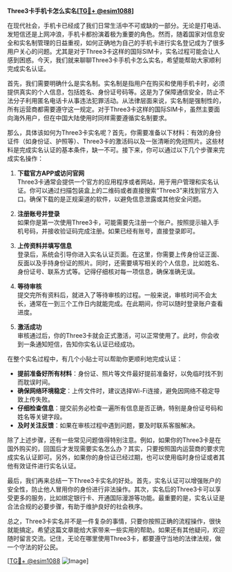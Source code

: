 **Three3卡手机卡怎么实名[[TG💪+ @esim1088](https://t.me/s/esim1088)]**

在现代社会，手机卡已经成了我们日常生活中不可或缺的一部分。无论是打电话、发短信还是上网冲浪，手机卡都扮演着极为重要的角色。然而，随着国家对信息安全和实名制管理的日益重视，如何正确地为自己的手机卡进行实名登记成为了很多用户关心的问题。尤其是对于Three3卡这样的国际SIM卡，实名过程可能会让人感到困惑。今天，我们就来聊聊Three3卡手机卡怎么实名，希望能帮助大家顺利完成实名认证。

首先，我们需要明确什么是实名制。实名制是指用户在购买和使用手机卡时，必须提供真实的个人信息，包括姓名、身份证号码等。这是为了保障通信安全，防止不法分子利用匿名电话卡从事违法犯罪活动。从法律层面来说，实名制是强制性的，所有运营商都需要遵守这一规定。对于Three3卡这样的国际SIM卡，虽然主要面向海外用户，但在中国大陆使用时同样需要遵循实名制要求。

那么，具体该如何为Three3卡实名呢？首先，你需要准备以下材料：有效的身份证件（如身份证、护照等）、Three3卡的激活码以及一张清晰的免冠照片。这些材料是完成实名认证的基本条件，缺一不可。接下来，你可以通过以下几个步骤来完成实名操作：

1. **下载官方APP或访问官网**  
   Three3卡通常会提供一个官方的应用程序或者网站，用于用户管理和实名认证。你可以通过扫描包装盒上的二维码或者直接搜索“Three3”来找到官方入口。确保下载的是正规渠道的软件，以避免信息泄露或其他安全问题。

2. **注册账号并登录**  
   如果你是第一次使用Three3卡，可能需要先注册一个账户。按照提示输入手机号码，并接收验证码完成注册。如果已经有账号，直接登录即可。

3. **上传资料并填写信息**  
   登录后，系统会引导你进入实名认证页面。在这里，你需要上传身份证正面、反面以及手持身份证的照片。同时，还需要填写相关的个人信息，比如姓名、身份证号、联系方式等。记得仔细核对每一项信息，确保准确无误。

4. **等待审核**  
   提交完所有资料后，就进入了等待审核的过程。一般来说，审核时间不会太长，通常在一到三个工作日内就能完成。在此期间，你可以随时登录账户查看进度。

5. **激活成功**  
   审核通过后，你的Three3卡就会正式激活，可以正常使用了。此时，你会收到一条通知短信，告知你实名认证已经成功。

在整个实名过程中，有几个小贴士可以帮助你更顺利地完成认证：

- **提前准备好所有材料**：身份证、照片等文件最好提前准备好，以免临时找不到而耽误时间。
- **确保网络环境稳定**：上传文件时，建议选择Wi-Fi连接，避免因网络不稳定导致上传失败。
- **仔细检查信息**：提交前务必检查一遍所有信息是否正确，特别是身份证号码和姓名等关键字段。
- **及时关注反馈**：如果在审核过程中遇到问题，要及时联系客服解决。

除了上述步骤，还有一些常见问题值得特别注意。例如，如果你的Three3卡是在国外购买的，回国后才发现需要实名怎么办？其实，只要按照国内运营商的要求完成实名认证即可。另外，如果你的身份证已经过期，也可以使用临时身份证或者其他有效证件进行实名认证。

最后，我们再来总结一下Three3卡实名的好处。首先，实名认证可以增强账户的安全性，防止他人冒用你的身份进行非法操作。其次，实名后的Three3卡可以享受更多的服务，比如绑定银行卡、开通国际漫游等功能。最重要的是，实名认证是合法合规的必要步骤，有助于维护良好的社会秩序。

总之，Three3卡实名并不是一件复杂的事情，只要你按照正确的流程操作，很快就能搞定。希望这篇文章能给大家带来一些实用的帮助。如果还有其他疑问，欢迎随时留言交流。记住，无论在哪里使用Three3卡，都要遵守当地的法律法规，做一个守法的好公民。

[[TG💪+ @esim1088](https://t.me/s/esim1088) ![Image](https://i.postimg.cc/4NQfJmqS/Snipaste-2025-05-13-00-14-12.png)]